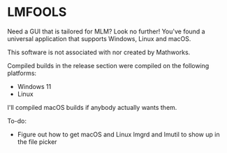 # LMFOOLS
Need a GUI that is tailored for MLM? Look no further! You've found a universal application that supports Windows, Linux and macOS.

This software is not associated with nor created by Mathworks.

Compiled builds in the release section were compiled on the following platforms:
- Windows 11
- Linux

I'll compiled macOS builds if anybody actually wants them.

To-do:
- Figure out how to get macOS and Linux lmgrd and lmutil to show up in the file picker
